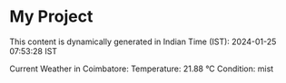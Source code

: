 # My Project

This content is dynamically generated in Indian Time (IST): 2024-01-25 07:53:28 IST


Current Weather in Coimbatore:
Temperature: 21.88 °C
Condition: mist
